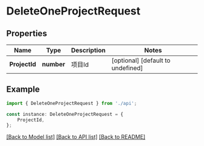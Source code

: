 # DeleteOneProjectRequest


## Properties

Name | Type | Description | Notes
------------ | ------------- | ------------- | -------------
**ProjectId** | **number** | 项目Id | [optional] [default to undefined]

## Example

```typescript
import { DeleteOneProjectRequest } from './api';

const instance: DeleteOneProjectRequest = {
    ProjectId,
};
```

[[Back to Model list]](../README.md#documentation-for-models) [[Back to API list]](../README.md#documentation-for-api-endpoints) [[Back to README]](../README.md)
